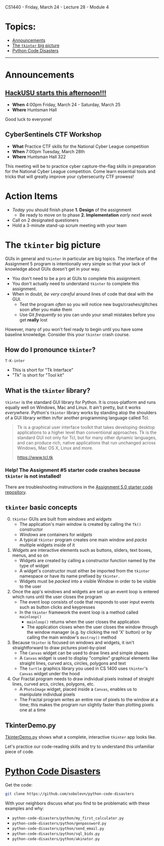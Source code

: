 CS1440 - Friday, March 24 - Lecture 28 - Module 4

# Topics:
* [Announcements](#announcements)
* [The `tkinter` big picture](#the-tkinter-big-picture)
* [Python Code Disasters](#python-code-disasters)


------------------------------------------------------------
# Announcements

## [HackUSU starts this afternoon!!!](https://www.hackusu.com/)

*   **When**  4:00pm Friday, March 24 - Saturday, March 25
*   **Where** Huntsman Hall

Good luck to everyone!


## CyberSentinels CTF Workshop

*   **What**  Practice CTF skills for the National Cyber League competition
*   **When**  7:00pm Tuesday, March 28th
*   **Where** Huntsman Hall 322

This meeting will be to practice cyber capture-the-flag skills in preparation for the National Cyber League competition. Come learn essential tools and tricks that will greatly improve your cybersecurity CTF prowess!


# Action Items

*   *Today* you should finish phase **1. Design** of the assignment
    *   Be ready to move on to phase **2. Implementation** *early next week*
*	Call on 2 designated questioners
*	Hold a 3-minute stand-up scrum meeting with your team



# The `tkinter` big picture

GUIs in general and `tkinter` in particular are big topics.  The interface of the Assignment 5 program is intentionally very simple so that your lack of knowledge about GUIs doesn't get in your way.

*   You don't need to be a pro at GUIs to complete this assignment.
*   You don't actually need to understand `tkinter` to complete this assignment.
*   When in doubt, *be very careful* around lines of code that deal with the GUI. 
    *   Test the program *often* so you will notice new bugs/crashes/glitches soon after you make them
    *   Use Git *frequently* so you can undo your small mistakes before you get **really** lost

However, many of you won't feel ready to begin until you have some baseline knowledge.  Consider this your `tkinter` crash course.


## How do I pronounce `tkinter`?

`T-K-inter`

*   This is short for "Tk Interface"
*   "Tk" is short for "Tool kit"


## What is the `tkinter` library?

`tkinter` is the standard GUI library for Python.  It is cross-platform and runs equally well on Windows, Mac and Linux.  It ain't pretty, but it works *everywhere*.  Python's `tkinter` library works by standing atop the shoulders of a GUI library written in/for another programming language called Tcl.

> Tk is a graphical user interface toolkit that takes developing desktop
> applications to a higher level than conventional approaches. Tk is the
> standard GUI not only for Tcl, but for many other dynamic languages, and
> can produce rich, native applications that run unchanged across Windows,
> Mac OS X, Linux and more.
>
> https://www.tcl.tk


### Help! The Assignment #5 starter code crashes because `tkinter` is not installed!

There are troubleshooting instructions in the [Assignment 5.0 starter code repository](https://gitlab.cs.usu.edu/erik.falor/cs1440-falor-erik-assn5/-/blob/master/instructions/Tkinter.md).


## `tkinter` basic concepts

0.  `tkinter` GUIs are built from *windows* and *widgets*
    *   The application's main *window* is created by calling the `Tk()` constructor
    *   *Windows* are containers for *widgets*
    *   A typical `tkinter` program creates one main window and *packs* multiple widgets inside of it
1.  *Widgets* are interactive elements such as buttons, sliders, text boxes, menus, and so on
    *   Widgets are created by calling a constructor function named by the type of widget
    *   A widget's constructor must either be imported from the `tkinter` namespace or have its name prefixed by `tkinter.`
    *   Widgets must be *packed* into a visible Window in order to be visible to the user
2.  Once the app's windows and widgets are set up an event loop is entered which runs until the user closes the program
    *   The event loop consists of code that responds to user input events such as button clicks and keypresses
    *   In the `tkinter` framework the event loop is a method called `mainloop()`
        *   `mainloop()` returns when the user closes the application
        *   The application closes when the user closes the window through the window manager (e.g. by clicking the red 'X' button) or by calling the main window's `destroy()` method
3.  Because `tkinter` is focused on windows and widgets, it isn't
    straightforward to draw pictures pixel-by-pixel
    *   The `Canvas` widget can be used to draw lines and simple shapes
    *   A `Canvas` widget is used to display "complex" graphical elements like straight lines, curved arcs, circles, polygons and text
    *   The `turtle` graphics library you used in CS 1400 uses `tkinter`'s `Canvas` widget under the hood
4.  Our Fractal program needs to draw individual pixels instead of straight lines, curved arcs, circles, polygons, etc.
    *   A `PhotoImage` widget, placed inside a `Canvas`, enables us to manipulate individual pixels
    *   The Fractal program writes an entire row of pixels to the window at a time; this makes the program run slightly faster than plotting pixels one at a time


## TkinterDemo.py

[TkinterDemo.py](../TkinterDemo.py) shows what a complete, interactive `tkinter` app looks like.

Let's practice our code-reading skills and try to understand this unfamiliar piece of code.



# [Python Code Disasters](https://github.com/sobolevn/python-code-disasters.git)

Get the code:

```bash
git clone https://github.com/sobolevn/python-code-disasters
```

With your neighbors discuss what you find to be problematic with these examples and why:

*   `python-code-disasters/python/my_first_calculator.py`
*   `python-code-disasters/python/genpassword.py`
*   `python-code-disasters/python/send_email.py`
*   `python-code-disasters/python/sql_bids.py`
*   `python-code-disasters/python/akinator.py`



